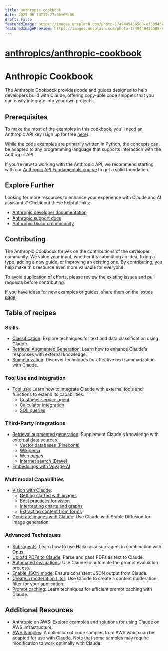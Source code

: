 ```yaml
---
title: anthropic-cookbook
date: 2025-06-18T12:27:36+08:00
draft: False
featuredImage: https://images.unsplash.com/photo-1749449456588-ef30946060ca?ixid=M3w0NjAwMjJ8MHwxfHJhbmRvbXx8fHx8fHx8fDE3NTAyMjA4Mzh8&ixlib=rb-4.1.0
featuredImagePreview: https://images.unsplash.com/photo-1749449456588-ef30946060ca?ixid=M3w0NjAwMjJ8MHwxfHJhbmRvbXx8fHx8fHx8fDE3NTAyMjA4Mzh8&ixlib=rb-4.1.0
---
```


# [anthropics/anthropic-cookbook](https://github.com/anthropics/anthropic-cookbook)

# Anthropic Cookbook

The Anthropic Cookbook provides code and guides designed to help developers build with Claude, offering copy-able code snippets that you can easily integrate into your own projects.

## Prerequisites

To make the most of the examples in this cookbook, you'll need an Anthropic API key (sign up for free [here](https://www.anthropic.com)).

While the code examples are primarily written in Python, the concepts can be adapted to any programming language that supports interaction with the Anthropic API.

If you're new to working with the Anthropic API, we recommend starting with our [Anthropic API Fundamentals course](https://github.com/anthropics/courses/tree/master/anthropic_api_fundamentals) to get a solid foundation.

## Explore Further

Looking for more resources to enhance your experience with Claude and AI assistants? Check out these helpful links:

- [Anthropic developer documentation](https://docs.anthropic.com/claude/docs/guide-to-anthropics-prompt-engineering-resources)
- [Anthropic support docs](https://support.anthropic.com)
- [Anthropic Discord community](https://www.anthropic.com/discord)

## Contributing

The Anthropic Cookbook thrives on the contributions of the developer community. We value your input, whether it's submitting an idea, fixing a typo, adding a new guide, or improving an existing one. By contributing, you help make this resource even more valuable for everyone.

To avoid duplication of efforts, please review the existing issues and pull requests before contributing.

If you have ideas for new examples or guides, share them on the [issues page](https://github.com/anthropics/anthropic-cookbook/issues).

## Table of recipes

### Skills
- [Classification](https://github.com/anthropics/anthropic-cookbook/tree/main/skills/classification): Explore techniques for text and data classification using Claude.
- [Retrieval Augmented Generation](https://github.com/anthropics/anthropic-cookbook/tree/main/skills/retrieval_augmented_generation): Learn how to enhance Claude's responses with external knowledge.
- [Summarization](https://github.com/anthropics/anthropic-cookbook/tree/main/skills/summarization): Discover techniques for effective text summarization with Claude.

### Tool Use and Integration
- [Tool use](https://github.com/anthropics/anthropic-cookbook/tree/main/tool_use): Learn how to integrate Claude with external tools and functions to extend its capabilities.
  - [Customer service agent](https://github.com/anthropics/anthropic-cookbook/blob/main/tool_use/customer_service_agent.ipynb)
  - [Calculator integration](https://github.com/anthropics/anthropic-cookbook/blob/main/tool_use/calculator_tool.ipynb)
  - [SQL queries](https://github.com/anthropics/anthropic-cookbook/blob/main/misc/how_to_make_sql_queries.ipynb)

### Third-Party Integrations
- [Retrieval augmented generation](https://github.com/anthropics/anthropic-cookbook/tree/main/third_party): Supplement Claude's knowledge with external data sources.
  - [Vector databases (Pinecone)](https://github.com/anthropics/anthropic-cookbook/blob/main/third_party/Pinecone/rag_using_pinecone.ipynb)
  - [Wikipedia](https://github.com/anthropics/anthropic-cookbook/blob/main/third_party/Wikipedia/wikipedia-search-cookbook.ipynb/)
  - [Web pages](https://github.com/anthropics/anthropic-cookbook/blob/main/misc/read_web_pages_with_haiku.ipynb)
  - [Internet search (Brave)](https://github.com/anthropics/anthropic-cookbook/blob/main/third_party/Brave/web_search_using_brave.ipynb)
- [Embeddings with Voyage AI](https://github.com/anthropics/anthropic-cookbook/blob/main/third_party/VoyageAI/how_to_create_embeddings.md)

### Multimodal Capabilities
- [Vision with Claude](https://github.com/anthropics/anthropic-cookbook/tree/main/multimodal): 
  - [Getting started with images](https://github.com/anthropics/anthropic-cookbook/blob/main/multimodal/getting_started_with_vision.ipynb)
  - [Best practices for vision](https://github.com/anthropics/anthropic-cookbook/blob/main/multimodal/best_practices_for_vision.ipynb)
  - [Interpreting charts and graphs](https://github.com/anthropics/anthropic-cookbook/blob/main/multimodal/reading_charts_graphs_powerpoints.ipynb)
  - [Extracting content from forms](https://github.com/anthropics/anthropic-cookbook/blob/main/multimodal/how_to_transcribe_text.ipynb)
- [Generate images with Claude](https://github.com/anthropics/anthropic-cookbook/blob/main/misc/illustrated_responses.ipynb): Use Claude with Stable Diffusion for image generation.

### Advanced Techniques
- [Sub-agents](https://github.com/anthropics/anthropic-cookbook/blob/main/multimodal/using_sub_agents.ipynb): Learn how to use Haiku as a sub-agent in combination with Opus.
- [Upload PDFs to Claude](https://github.com/anthropics/anthropic-cookbook/blob/main/misc/pdf_upload_summarization.ipynb): Parse and pass PDFs as text to Claude.
- [Automated evaluations](https://github.com/anthropics/anthropic-cookbook/blob/main/misc/building_evals.ipynb): Use Claude to automate the prompt evaluation process.
- [Enable JSON mode](https://github.com/anthropics/anthropic-cookbook/blob/main/misc/how_to_enable_json_mode.ipynb): Ensure consistent JSON output from Claude.
- [Create a moderation filter](https://github.com/anthropics/anthropic-cookbook/blob/main/misc/building_moderation_filter.ipynb): Use Claude to create a content moderation filter for your application.
- [Prompt caching](https://github.com/anthropics/anthropic-cookbook/blob/main/misc/prompt_caching.ipynb): Learn techniques for efficient prompt caching with Claude.

## Additional Resources

- [Anthropic on AWS](https://github.com/aws-samples/anthropic-on-aws): Explore examples and solutions for using Claude on AWS infrastructure.
- [AWS Samples](https://github.com/aws-samples/): A collection of code samples from AWS which can be adapted for use with Claude. Note that some samples may require modification to work optimally with Claude.